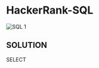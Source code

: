 # HackerRank-SQL

![SQL 1](https://github.com/AnjaliMizJ/HackerRank-SQL/assets/31090029/0793d1b9-f1a3-44cd-a9a6-62cf6a3bf2e9)

<H2>SOLUTION</H2>

SELECT
